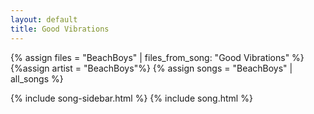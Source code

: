```yaml
---
layout: default
title: Good Vibrations
---
```


{% assign files = "BeachBoys" | files_from_song: "Good Vibrations" %}
{%assign artist = "BeachBoys"%}
{% assign songs = "BeachBoys" | all_songs %}

{% include song-sidebar.html %}
{% include song.html %}
